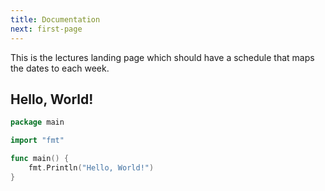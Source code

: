 ```yaml
---
title: Documentation
next: first-page
---
```


This is the lectures landing page which should have a schedule that maps the dates to each week.

## Hello, World!

```go {filename="main.go"}
package main

import "fmt"

func main() {
    fmt.Println("Hello, World!")
}
```
